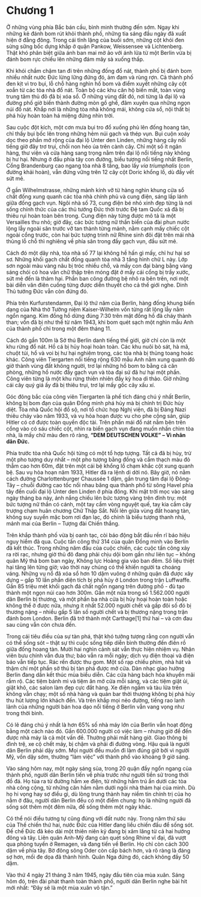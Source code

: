# Chương 1

Ở những vùng phía Bắc bán cầu, bình minh thường đến sớm. Ngay khi những kẻ đánh bom rút khỏi thành phố, những tia sáng đầu ngày đã xuất hiện ở đằng đông. Trong cái tĩnh lặng của buổi sớm, những cột khói đen sừng sững bốc dựng khắp ở quận Pankow, Weissensee và Lichtenberg. Thật khó phân biệt giữa ánh ban mai mờ ảo với ánh lửa từ một Berlin vừa bị đánh bom rực chiếu lên những đám mây sà xuống thấp.

Khi khói chầm chậm tan đi trên những đống đổ nát, thành phố bị đánh bom nhiều nhất nước Đức lừng lững đứng đó, ảm đạm và rùng rợn. Cả thành phố đen kịt vì tro bụi, lỗ chỗ hàng nghìn hố bom và điểm xuyết những cây cột xoắn từ các tòa nhà đổ nát. Toàn bộ các khu căn hộ biến mất, toàn vùng trung tâm thủ đô đã bị xóa sổ. Ở những vùng đất đó, nơi từng là đại lộ và đường phố giờ biến thành đường mòn gồ ghề, đâm xuyên qua những ngọn núi đổ nát. Khắp nơi là những tòa nhà không mái, không cửa sổ, nội thất bị phá hủy hoàn toàn há miệng đứng nhìn trời.

Sau cuộc đột kích, một cơn mưa bụi tro đổ xuống phủ lên đống hoang tàn, chỉ thấy bụi bốc lên trong những hẻm núi gạch và thép vụn. Bụi cuộn xoáy dọc theo phần mở rộng của đại lộ Unter den Linden, những hàng cây nổi tiếng giờ đây trơ trụi, chồi non héo úa trên cành cây. Chỉ một số ít ngân hàng, thư viện và cửa hàng sang trọng nằm trên đại lộ nổi tiếng này không bị hư hại. Nhưng ở đầu phía tây con đường, biểu tượng nổi tiếng nhất Berlin, Cổng Brandenburg cao ngang tòa nhà 8 tầng, bao lấy *via triumphalis* (con đường khải hoàn), vẫn đứng vững trên 12 cây cột Doric khổng lồ, dù đầy vết sứt mẻ.

Ở gần Wilhelmstrasse, những mảnh kính vỡ từ hàng nghìn khung cửa sổ chất đống xung quanh các tòa nhà chính phủ và cung điện, sáng lấp lánh giữa đống gạch vụn. Ngôi nhà số 73, cung điện bé nhỏ xinh đẹp từng là nơi sống chính thức của các thủ tướng Đức thời trước Đệ tam Quốc xã đã bị thiêu rụi hoàn toàn bên trong. Cung điện này từng được mô tả là một Versailles thu nhỏ; giờ đây, các bức tượng nữ thần biển của đài phun nước lộng lẫy ngoài sân trước vỡ tan thành từng mảnh, nằm cạnh mấy chiếc cột ngoài cổng trước, còn hai bức tượng trinh nữ Rhine sinh đôi đặt trên mái nhà thủng lỗ chỗ thì nghiêng về phía sân trong đầy gạch vụn, đầu sứt mẻ.

Cách đó một dãy nhà, tòa nhà số 77 lại không hề hấn gì mấy, chỉ hư hại sơ sơ. Những khối gạch chất đống quanh tòa nhà 3 tầng hình chữ L này. Lớp sơn ngoài màu vàng nâu bị tróc nhiều chỗ, và mấy con đại bàng bằng vàng sáng chói có hoa văn chữ thập trên móng đặt ở mấy cái cổng bị trầy xước, sứt mẻ đến là thảm hại. Phần ban công đường bệ nhô ra bên trên, nơi một bài diễn văn điên cuồng từng được diễn thuyết cho cả thế giới nghe. Dinh Thủ tướng Đức vẫn còn đứng đó.

Phía trên Kurfurstendamm, Đại lộ thứ năm của Berlin, hàng đống khung biến dạng của Nhà thờ Tưởng niệm Kaiser-Wilhelm vốn từng rất lộng lẫy nằm ngổn ngang. Kim đồng hồ dừng đúng 7:30 trên mặt đồng hồ đã cháy thành than; vốn đã bị như thế từ năm 1943, khi bom quét sạch một nghìn mẫu Anh của thành phố chỉ trong một đêm tháng 11.

Cách đó gần 100m là Sở thú Berlin danh tiếng thế giới, giờ chỉ còn là một khu rừng đổ nát. Hồ cá bị hủy hoại hoàn toàn. Các khu nuôi bò sát, hà mã, chuột túi, hổ và voi bị hư hại nghiêm trọng, các tòa nhà bị thủng toang hoác khác. Công viên Tiergarten nổi tiếng rộng 630 mẫu Anh nằm xung quanh đó giờ thành vùng đất không người, trơ lại những hố bom to bằng cả căn phòng, những hồ nước đầy gạch vụn và tòa đại sứ đã hư hại một phần. Công viên từng là một khu rừng thiên nhiên đầy kỳ hoa di thảo. Giờ những cái cây quý giá ấy đã bị thiêu trụi, trơ lại mấy gốc cây xấu xí.

Góc đông bắc của công viên Tiergarten là phế tích đáng chú ý nhất Berlin, không bị bom đạn của quân Đồng minh phá hủy mà bị chính trị Đức hủy diệt. Tòa nhà Quốc hội đồ sộ, nơi tổ chức họp Nghị viện, đã bị Đảng Nazi thiêu cháy vào năm 1933, và vụ hỏa hoạn được vu cho phe cộng sản, giúp Hitler có cớ được toàn quyền độc tài. Trên phần mái đổ nát nằm bên trên cổng vào có sáu chiếc cột, nhìn ra biển gạch vụn đang muốn nhấn chìm tòa nhà, là mấy chữ màu đen rõ ràng, **“DEM DEUTSCHEN VOLKE” – Vì nhân dân Đức.**

Phía trước tòa nhà Quốc hội từng có một tổ hợp tượng. Tất cả đã bị hủy, trừ một pho tượng duy nhất – một pho tượng bằng đồng và cẩm thạch màu đỏ thẫm cao hơn 60m, đặt trên một cái bệ khổng lồ chạm khắc cột xung quanh bệ. Sau vụ hỏa hoạn năm 1933, Hitler đã ra lệnh di dời nó. Bây giờ, nó nằm cách đường Charlottenburger Chaussée 1 dặm, gần trung tâm đại lộ Đông-Tây – chuỗi đường cao tốc nối nhau băng qua thành phố từ sông Havel phía tây đến cuối đại lộ Unter den Linden ở phía đông. Khi mặt trời mọc vào sáng ngày tháng ba này, ánh nắng chiếu lên bức tượng vàng trên đỉnh trụ: một bức tượng nữ thần có cánh, một tay cầm vòng nguyệt quế, tay kia cầm cây trượng chạm huân chương Chữ Thập Sắt. Nổi lên giữa vùng đất hoang tàn, không suy suyển mặc bom rơi đạn lạc, đó chính là biểu tượng thanh nhã, mảnh mai của Berlin – Tượng đài Chiến thắng.

Trên khắp thành phố vừa bị oanh tạc, còi báo động bắt đầu rền rĩ báo hiệu nguy hiểm đã qua. Cuộc tấn công thứ 314 của quân Đồng minh vào Berlin đã kết thúc. Trong những năm đầu của cuộc chiến, các cuộc tấn công xảy ra rời rạc, nhưng giờ thủ đô đang phải chịu dội bom gần như liên tục – không quân Mỹ thả bom ban ngày, Không lực Hoàng gia vào ban đêm. Số liệu thiệt hại tăng lên từng giờ; vào thời nay chúng có thể khiến người ta choáng váng. Những vụ nổ đã xóa sổ hơn 10 dặm vuông ở những quận đã được xây dựng – gấp 10 lần phần diện tích bị phá hủy ở London trong trận Luffwaffe. Gần 85 triệu mét khối gạch đá chất ngổn ngang trên đường phố - đủ tạo thành một ngọn núi cao hơn 300m. Gần một nửa trong số 1.562.000 người dân Berlin bị thương, và một phần ba nhà cửa bị hủy hoại hoàn toàn hoặc không thể ở được nữa, nhưng ít nhất 52.000 người chết và gấp đôi số đó bị thương nặng – nhiều gấp 5 lần số người chết và bị thương nặng trong trận đánh bom London. Berlin đã trở thành một Carthage[1] thứ hai – và cơn đau sau cùng vẫn còn chưa đến.

Trong cái tiêu điều của sự tàn phá, thật khó tưởng tượng rằng con người vẫn có thể sống sót – thật sự thì cuộc sống tiếp diễn bình thường đến điên rồ giữa đống hoang tàn. Mười hai nghìn cảnh sát vẫn thực hiện nhiệm vụ. Nhân viên bưu chính vẫn đưa thư; báo vẫn ra mỗi ngày; dịch vụ điện thoại và điện báo vẫn tiếp tục. Rác rến được thu gom. Một số rạp chiếu phim, nhà hát và thậm chí một phần sở thú bị tàn phá được mở cửa. Dàn nhạc giao hưởng Berlin đang dần kết thúc mùa biểu diễn. Các cửa hàng bách hóa khuyến mãi rầm rộ. Các tiệm bánh mì và tiệm ăn mở cửa mỗi sáng, và các tiệm giặt ủi, giặt khô, các salon làm đẹp cực đắt hàng. Xe điện ngầm và tàu lửa trên không vẫn chạy; một số nhà hàng và quán bar thời thượng không bị phá hủy thu hút lượng lớn khách đến. Và trên khắp mọi nẻo đường, tiếng rao lanh lảnh của những người bán hoa dạo nổi tiếng ở Berlin vẫn vang vọng như trong thời bình.

Có lẽ đáng chú ý nhất là hơn 65% số nhà máy lớn của Berlin vẫn hoạt động bằng một cách nào đó. Gần 600.000 người có việc làm – nhưng giờ để đến được nhà máy là cả một vấn đề. Thường phải mất hàng giờ. Giao thông bị đình trệ, xe cộ chết máy, bị chậm và phải đi đường vòng. Hậu quả là người dân Berlin phải dậy sớm. Mọi người đều muốn đi làm đúng giờ bởi vì người Mỹ, vốn dậy sớm, thường “làm việc” với thành phố vào khoảng 9 giờ sáng.

Vào sáng hôm nay, một ngày sáng sủa, trong 20 quận đầy ngổn ngang của thành phố, người dân Berlin tiến về phía trước như người tiền sử trong thời đồ đá. Họ túa ra từ đường hầm xe điện, từ những hầm trú ẩn dưới các tòa nhà công cộng, từ những căn hầm nằm dưới ngôi nhà thảm hại của mình. Dù họ hi vọng hay sợ điều gì, dù lòng trung thành hay niềm tin chính trị của họ nằm ở đâu, người dân Berlin đều có một điểm chung: họ là những người đã sống sót thêm một đêm nữa, để sống thêm một ngày khác.

Có thể nói điều tương tự cũng đúng với đất nước này. Trong năm thứ sáu của Thế chiến thứ hai, nước Đức của Hitler đang liều chiến đấu để sống sót. Đế chế Đức đã kéo dài một thiên niên kỷ đang bị xâm lăng từ cả hai hướng đông và tây. Liên quân Anh-Mỹ đang càn quét sông Rhine vĩ đại, đã vượt qua phòng tuyến ở Remagen, và đang tiến về Berlin. Họ chỉ còn cách 300 dặm về phía tây. Bờ đông sông Oder còn cấp bách hơn, và rõ ràng là đáng sợ hơn, mối đe dọa đã thành hình. Quân Nga đứng đó, cách không đầy 50 dặm.

Vào thứ 4 ngày 21 tháng 3 năm 1945, ngày đầu tiên của mùa xuân. Sáng hôm đó, trên đài phát thanh toàn thành phố, người dân Berlin nghe bài hit mới nhất: “Đây sẽ là một mùa xuân vô tận.”